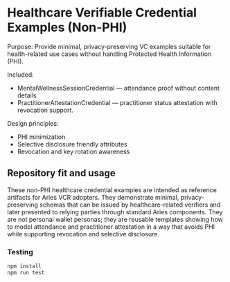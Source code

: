 # Healthcare Verifiable Credential Examples (Non-PHI)
Purpose: Provide minimal, privacy-preserving VC examples suitable for health-related use cases without handling Protected Health Information (PHI).

Included:
- MentalWellnessSessionCredential — attendance proof without content details.
- PractitionerAttestationCredential — practitioner status attestation with revocation support.

Design principles:
- PHI minimization
- Selective disclosure friendly attributes
- Revocation and key rotation awareness

## Repository fit and usage
These non-PHI healthcare credential examples are intended as reference artifacts for Aries VCR adopters. They demonstrate minimal, privacy-preserving schemas that can be issued by healthcare-related verifiers and later presented to relying parties through standard Aries components. They are not personal wallet personas; they are reusable templates showing how to model attendance and practitioner attestation in a way that avoids PHI while supporting revocation and selective disclosure.

### Testing

```bash
npm install
npm run test
```

